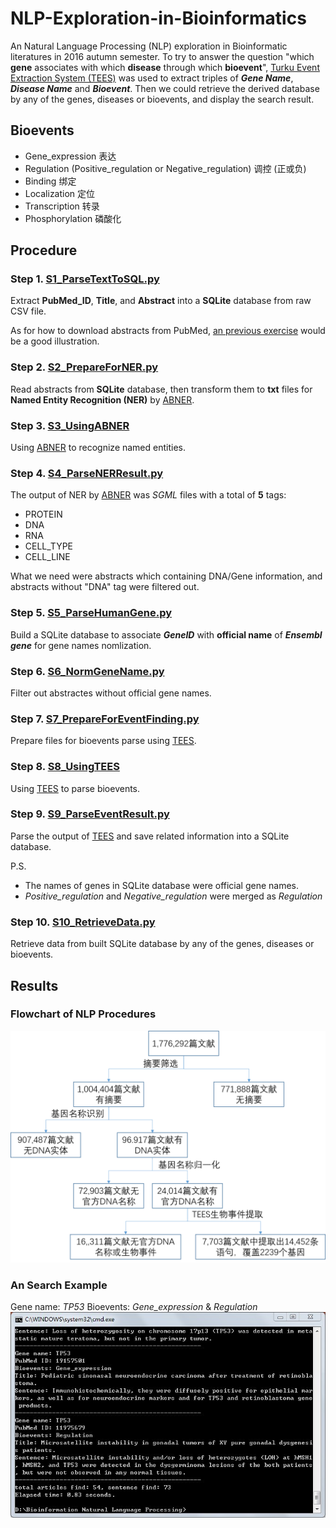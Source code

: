# NLP-Exploration-in-Bioinformatics
An Natural Language Processing (NLP) exploration in Bioinformatic literatures in 2016 autumn semester. To try to answer the question "which **gene** associates with which **disease** through which **bioevent**", [Turku Event Extraction System (TEES)](http://bionlp.utu.fi/eventextractionsoftware.html) was used to extract triples of **_Gene Name_**, **_Disease Name_** and **_Bioevent_**. Then we could retrieve the derived database by any of the genes, diseases or bioevents, and display the search result.

## Bioevents
- Gene_expression 表达
- Regulation (Positive_regulation or Negative_regulation) 调控 (正或负)
- Binding 绑定
- Localization 定位
- Transcription 转录
- Phosphorylation 磷酸化

## Procedure 
### Step 1. [S1_ParseTextToSQL.py](/S1_ParseTextToSQL.py)
Extract **PubMed_ID**, **Title**, and **Abstract** into a **SQLite** database from raw CSV file.

As for how to download abstracts from PubMed, [an previous exercise](https://github.com/az7jh2/Download-PubMed-Abstracts) would be a good illustration.

### Step 2. [S2_PrepareForNER.py](/S2_PrepareForNER.py)
Read abstracts from **SQLite** database, then transform them to **txt** files for **Named Entity Recognition (NER)** by [ABNER](http://pages.cs.wisc.edu/~bsettles/abner/).

### Step 3. [S3_UsingABNER](/S3_UsingABNER)
Using [ABNER](http://pages.cs.wisc.edu/~bsettles/abner/) to recognize named entities.

### Step 4. [S4_ParseNERResult.py](/S4_ParseNERResult.py)
The output of NER by [ABNER](http://pages.cs.wisc.edu/~bsettles/abner/) was *SGML* files with a total of **5** tags:
- PROTEIN
- DNA
- RNA
- CELL_TYPE
- CELL_LINE

What we need were abstracts which containing DNA/Gene information, and abstracts without "DNA" tag were filtered out. 

### Step 5. [S5_ParseHumanGene.py](/S5_ParseHumanGene.py)
Build a SQLite database to associate **_GeneID_** with **official name** of **_Ensembl gene_** for gene names nomlization.

### Step 6. [S6_NormGeneName.py](/S6_NormGeneName.py)
Filter out abstractes without official gene names.

### Step 7. [S7_PrepareForEventFinding.py](/S7_PrepareForEventFinding.py)
Prepare files for bioevents parse using [TEES](http://bionlp.utu.fi/eventextractionsoftware.html).

### Step 8. [S8_UsingTEES](/S8_UsingTEES)
Using [TEES](http://bionlp.utu.fi/eventextractionsoftware.html) to parse bioevents.

### Step 9. [S9_ParseEventResult.py](/S9_ParseEventResult.py)
Parse the output of [TEES](http://bionlp.utu.fi/eventextractionsoftware.html) and save related information into a SQLite database.

P.S.
- The names of genes in SQLite database were official gene names.
- *Positive_regulation* and *Negative_regulation* were merged as *Regulation*

### Step 10. [S10_RetrieveData.py](/S10_RetrieveData.py)
Retrieve data from built SQLite database by any of the genes, diseases or bioevents.

## Results
### Flowchart of NLP Procedures
![Flowchart](/images/Flowchart.png)

### An Search Example
Gene name: *TP53*
Bioevents: *Gene_expression* & *Regulation*
![Search Results](/images/SearchExample.jpg)
